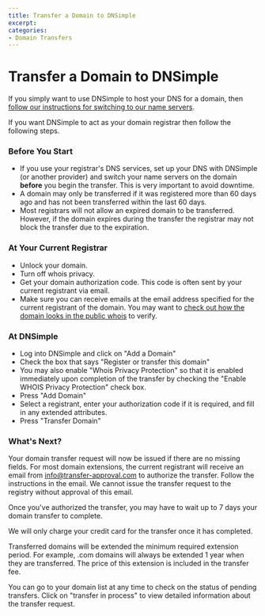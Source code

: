 ```yaml
---
title: Transfer a Domain to DNSimple
excerpt: 
categories:
- Domain Transfers
---
```


# Transfer a Domain to DNSimple

If you simply want to use DNSimple to host your DNS for a domain, then [follow our instructions for switching to our name servers](http://support.dnsimple.com/articles/delegating-dnsimple-hosted/).

If you want DNSimple to act as your domain registrar then follow the following steps.

### Before You Start

- If you use your registrar's DNS services, set up your DNS with DNSimple (or another provider) and switch your name servers on the domain **before** you begin the transfer. This is very important to avoid downtime.
- A domain may only be transferred if it was registered more than 60 days ago and has not been transferred within the last 60 days.
- Most registrars will not allow an expired domain to be transferred. However, if the domain expires during the transfer the registrar may not block the transfer due to the expiration.

### At Your Current Registrar

- Unlock your domain.
- Turn off whois privacy.
- Get your domain authorization code. This code is often sent by your current registrant via email.
- Make sure you can receive emails at the email address specified for the current registrant of the domain. You may want to [check out how the domain looks in the public whois](https://dnsimple.com/whois) to verify.

### At DNSimple

- Log into DNSimple and click on "Add a Domain"
- Check the box that says "Register or transfer this domain"
- You may also enable "Whois Privacy Protection" so that it is enabled immediately upon completion of the transfer by checking the "Enable WHOIS Privacy Protection" check box.
- Press "Add Domain"
- Select a registrant, enter your authorization code if it is required, and fill in any extended attributes.
- Press "Transfer Domain"

### What's Next?

Your domain transfer request will now be issued if there are no missing fields. For most domain extensions, the current registrant will receive an email from info@transfer-approval.com to authorize the transfer. Follow the instructions in the email. We cannot issue the transfer request to the registry without approval of this email.

Once you've authorized the transfer, you may have to wait up to 7 days your domain transfer to complete.

We will only charge your credit card for the transfer once it has completed.

Transferred domains will be extended the minimum required extension period. For example, .com domains will always be extended 1 year when they are transferred. The price of this extension is included in the transfer fee.

You can go to your domain list at any time to check on the status of pending transfers. Click on "transfer in process" to view detailed information about the transfer request.
